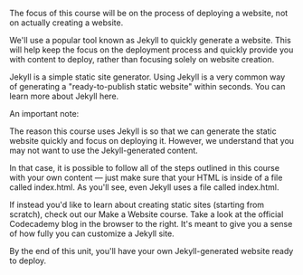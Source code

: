 The focus of this course will be on the process of deploying a website, not on actually creating a website.

We'll use a popular tool known as Jekyll to quickly generate a website. This will help keep the focus on the deployment process and quickly provide you with content to deploy, rather than focusing solely on website creation.

Jekyll is a simple static site generator. Using Jekyll is a very common way of generating a "ready-to-publish static website" within seconds. You can learn more about Jekyll here.

An important note:

The reason this course uses Jekyll is so that we can generate the static website quickly and focus on deploying it. However, we understand that you may not want to use the Jekyll-generated content.

In that case, it is possible to follow all of the steps outlined in this course with your own content — just make sure that your HTML is inside of a file called index.html. As you'll see, even Jekyll uses a file called index.html.

If instead you'd like to learn about creating static sites (starting from scratch), check out our Make a Website course.
Take a look at the official Codecademy blog in the browser to the right. It's meant to give you a sense of how fully you can customize a Jekyll site.

By the end of this unit, you'll have your own Jekyll-generated website ready to deploy.
